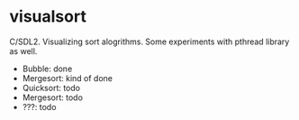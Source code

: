 # visualsort

C/SDL2. Visualizing sort alogrithms. 
Some experiments with pthread library as well.

* Bubble: done
* Mergesort: kind of done
* Quicksort: todo
* Mergesort: todo
* ???: todo

